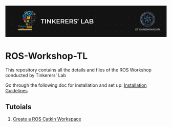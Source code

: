 ![image](images/TL_Header.png)

# ROS-Workshop-TL
This repository contains all the details and files of the ROS Workshop conducted by Tinkerers' Lab

Go through the following doc for installation and set up: [Installation Guidelines](docs/INSTALL.MD)

## **Tutoials**
1) [Create a ROS Catkin Workspace](tutorials/create_a_ros_workspace.md)
